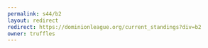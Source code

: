 ```yaml
---
permalink: s44/b2
layout: redirect
redirect: https://dominionleague.org/current_standings?div=b2
owner: truffles
---
```

